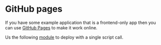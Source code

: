 # GitHub pages

If you have some example application that is a frontend-only app then you can use [GitHub Pages](https://pages.github.com/) to make it work online.

Us the following [module](https://github.com/tschaub/gh-pages) to deploy with a single script call.
